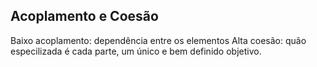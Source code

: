 
## Acoplamento e Coesão

Baixo acoplamento: dependência entre os elementos
Alta coesão: quão especilizada é cada parte, um único e bem definido objetivo.

